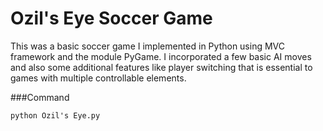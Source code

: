 Ozil's Eye Soccer Game
======================

This was a basic soccer game I implemented in Python using MVC framework and the module PyGame. I incorporated a few basic AI moves and also some additional features like player switching that is essential to games with multiple controllable elements.

###Command

```python Ozil's Eye.py```
